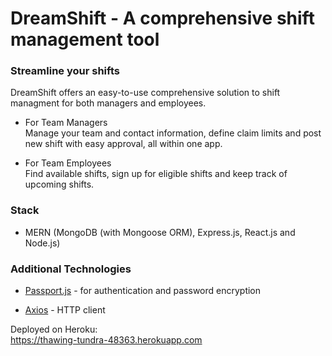 # **DreamShift** - A comprehensive shift management tool
### Streamline your shifts
  
  
DreamShift offers an easy-to-use comprehensive solution to shift managment for both managers and employees.

- For Team Managers  
    Manage your team and contact information, define claim limits and post new shift with easy approval, all within one app.
    
- For Team Employees  
    Find available shifts, sign up for eligible shifts and keep track of upcoming shifts.

### Stack

  * MERN (MongoDB (with Mongoose ORM), Express.js, React.js and Node.js)
  
### Additional Technologies

   * [Passport.js](http://www.passportjs.org) - for authentication and password encryption
   
   * [Axios](https://www.npmjs.com/package/axios) - HTTP client
        
 
Deployed on Heroku:  
https://thawing-tundra-48363.herokuapp.com
